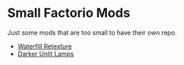 # Small Factorio Mods
Just some mods that are too small to have their own repo.

- [Waterfill Retexture](/waterfill-retexture)
- [Darker Unlit Lamps](/darker-lamp)
